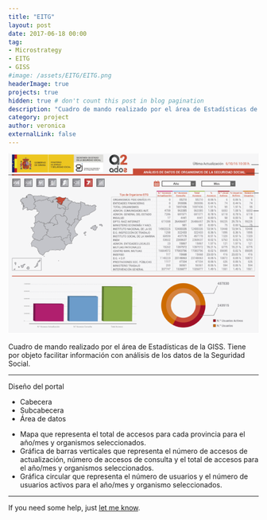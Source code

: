 ```yaml
---
title: "EITG"
layout: post
date: 2017-06-18 00:00
tag: 
- Microstrategy 
- EITG 
- GISS
#image: /assets/EITG/EITG.png
headerImage: true
projects: true
hidden: true # don't count this post in blog pagination
description: "Cuadro de mando realizado por el área de Estadísticas de la GISS. Tiene por objeto facilitar información con análisis de los datos de la Seguridad Social"
category: project
author: veronica
externalLink: false
---
```


![Screenshot](/assets/EITG/EITG.png)

Cuadro de mando realizado por el área de Estadísticas de la GISS. Tiene por objeto facilitar información con análisis de los datos de la Seguridad Social.

---

Diseño del portal

- Cabecera
- Subcabecera
- Área de datos
<ul class="list">
	<li>Mapa que representa el total de accesos para cada provincia para el año/mes y organismos seleccionados.</li>
	<li>Gráfica de barras verticales que representa el número de accesos de actualización, número de accesos de consulta y el total de accesos para el año/mes y organismos seleccionados.</li>
	<li>Gráfica circular que representa el número de usuarios y el número de usuarios activos para el año/mes y organismo seleccionados.</li>
</ul>


---

If you need some help, just [let me know](mailto:veronicasanchezmorales86@gmail.com).

